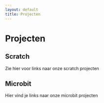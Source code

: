 ```yaml
---
layout: default
title: Projecten
---
```


# Projecten

## Scratch

Zie hier voor links naar onze scratch projecten

## Microbit

Hier vind je links naar onze microbit projecten

